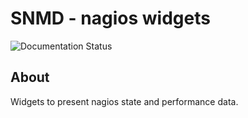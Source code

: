 SNMD - nagios widgets
=====================

![Documentation Status](https://readthedocs.org/projects/snmd-widgets-nagios/badge/?version=latest)

About
-----

Widgets to present nagios state and performance data.
